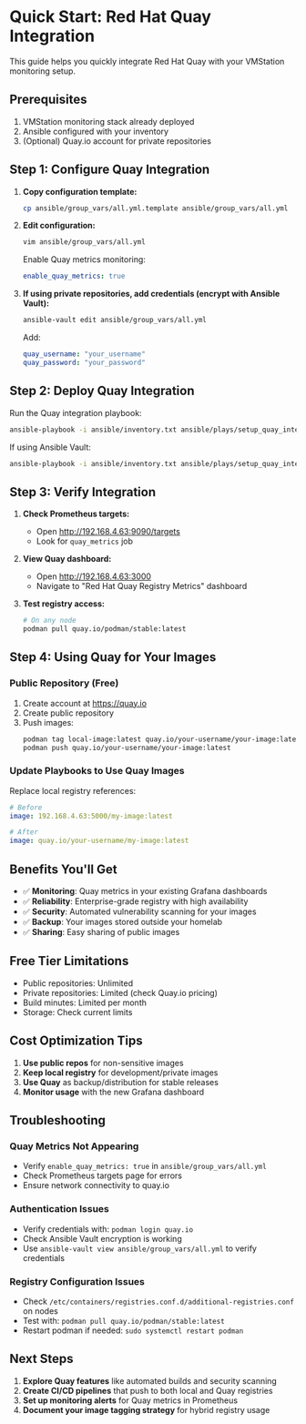 # Quick Start: Red Hat Quay Integration

This guide helps you quickly integrate Red Hat Quay with your VMStation monitoring setup.

## Prerequisites

1. VMStation monitoring stack already deployed
2. Ansible configured with your inventory
3. (Optional) Quay.io account for private repositories

## Step 1: Configure Quay Integration

1. **Copy configuration template:**
   ```bash
   cp ansible/group_vars/all.yml.template ansible/group_vars/all.yml
   ```

2. **Edit configuration:**
   ```bash
   vim ansible/group_vars/all.yml
   ```
   
   Enable Quay metrics monitoring:
   ```yaml
   enable_quay_metrics: true
   ```

3. **If using private repositories, add credentials (encrypt with Ansible Vault):**
   ```bash
   ansible-vault edit ansible/group_vars/all.yml
   ```
   
   Add:
   ```yaml
   quay_username: "your_username"
   quay_password: "your_password"
   ```

## Step 2: Deploy Quay Integration

Run the Quay integration playbook:
```bash
ansible-playbook -i ansible/inventory.txt ansible/plays/setup_quay_integration.yaml
```

If using Ansible Vault:
```bash
ansible-playbook -i ansible/inventory.txt ansible/plays/setup_quay_integration.yaml --ask-vault-pass
```

## Step 3: Verify Integration

1. **Check Prometheus targets:**
   - Open http://192.168.4.63:9090/targets
   - Look for `quay_metrics` job

2. **View Quay dashboard:**
   - Open http://192.168.4.63:3000
   - Navigate to "Red Hat Quay Registry Metrics" dashboard

3. **Test registry access:**
   ```bash
   # On any node
   podman pull quay.io/podman/stable:latest
   ```

## Step 4: Using Quay for Your Images

### Public Repository (Free)
1. Create account at https://quay.io
2. Create public repository
3. Push images:
   ```bash
   podman tag local-image:latest quay.io/your-username/your-image:latest
   podman push quay.io/your-username/your-image:latest
   ```

### Update Playbooks to Use Quay Images
Replace local registry references:
```yaml
# Before
image: 192.168.4.63:5000/my-image:latest

# After  
image: quay.io/your-username/my-image:latest
```

## Benefits You'll Get

- ✅ **Monitoring**: Quay metrics in your existing Grafana dashboards
- ✅ **Reliability**: Enterprise-grade registry with high availability
- ✅ **Security**: Automated vulnerability scanning for your images
- ✅ **Backup**: Your images stored outside your homelab
- ✅ **Sharing**: Easy sharing of public images

## Free Tier Limitations

- Public repositories: Unlimited
- Private repositories: Limited (check Quay.io pricing)
- Build minutes: Limited per month
- Storage: Check current limits

## Cost Optimization Tips

1. **Use public repos** for non-sensitive images
2. **Keep local registry** for development/private images
3. **Use Quay** as backup/distribution for stable releases
4. **Monitor usage** with the new Grafana dashboard

## Troubleshooting

### Quay Metrics Not Appearing
- Verify `enable_quay_metrics: true` in `ansible/group_vars/all.yml`
- Check Prometheus targets page for errors
- Ensure network connectivity to quay.io

### Authentication Issues
- Verify credentials with: `podman login quay.io`
- Check Ansible Vault encryption is working
- Use `ansible-vault view ansible/group_vars/all.yml` to verify credentials

### Registry Configuration Issues
- Check `/etc/containers/registries.conf.d/additional-registries.conf` on nodes
- Test with: `podman pull quay.io/podman/stable:latest`
- Restart podman if needed: `sudo systemctl restart podman`

## Next Steps

1. **Explore Quay features** like automated builds and security scanning
2. **Create CI/CD pipelines** that push to both local and Quay registries
3. **Set up monitoring alerts** for Quay metrics in Prometheus
4. **Document your image tagging strategy** for hybrid registry usage